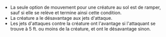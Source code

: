  + La seule option de mouvement pour une créature au sol est de ramper, sauf si elle se relève et termine ainsi cette condition.
 + La créature a le désavantage aux jets d'attaque.
 + Les jets d'attaques contre la créature ont l'avantage si l'attaquant se trouve à 5 ft. ou moins de la créature, et ont le désavantage sinon.